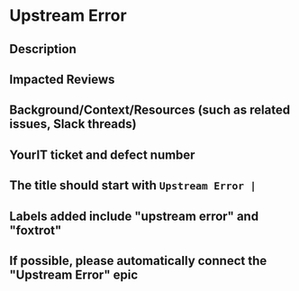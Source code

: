 # Upstream Error

## Description

## Impacted Reviews

## Background/Context/Resources (such as related issues, Slack threads)

## YourIT ticket and defect number

## The title should start with ```Upstream Error |```

## Labels added include "upstream error" and "foxtrot"

## If possible, please automatically connect the "Upstream Error" epic